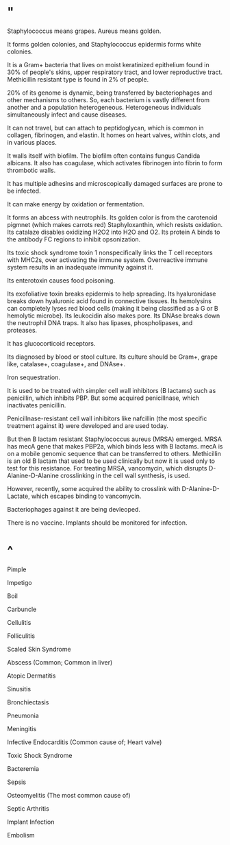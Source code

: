 # "

Staphylococcus means grapes.
Aureus means golden.

It forms golden colonies, and Staphylococcus epidermis forms white colonies.

It is a Gram+ bacteria that lives on moist keratinized epithelium found in 30% of people's skins, upper respiratory tract, and lower reproductive tract.
Methicillin resistant type is found in 2% of people.

20% of its genome is dynamic, being transferred by bacteriophages and other mechanisms to others.
So, each bacterium is vastly different from another and a population heterogeneous.
Heterogeneous individuals simultaneously infect and cause diseases.

It can not travel, but can attach to peptidoglycan, which is common in collagen, fibrinogen, and elastin.
It homes on heart valves, within clots, and in various places.

It walls itself with biofilm.
The biofilm often contains fungus Candida albicans.
It also has coagulase, which activates fibrinogen into fibrin to form thrombotic walls.

It has multiple adhesins and microscopically damaged surfaces are prone to be infected.

It can make energy by oxidation or fermentation.

It forms an abcess with neutrophils.
Its golden color is from the carotenoid pigmnet (which makes carrots red) Staphyloxanthin, which resists oxidation. 
Its catalaze disables oxidizing H2O2 into H2O and O2.
Its protein A binds to the antibody FC regions to inhibit opsonization.

Its toxic shock syndrome toxin 1 nonspecifically links the T cell receptors with MHC2s, over activating the immune system.
Overreactive immune system results in an inadequate immunity against it. 

Its enterotoxin causes food poisoning.

Its exofoliative toxin breaks epidermis to help spreading.
Its hyaluronidase breaks down hyaluronic acid found in connective tissues.
Its hemolysins can completely lyses red blood cells (making it being classified as a G or B hemolytic microbe).
Its leukocidin also makes pore.
Its DNAse breaks down the neutrophil DNA traps.
It also has lipases, phospholipases, and proteases.

It has glucocorticoid receptors.

Its diagnosed by blood or stool culture.
Its culture should be Gram+, grape like, catalase+, coagulase+, and DNAse+.

Iron sequestration.

It is used to be treated with simpler cell wall inhibitors (B lactams) such as penicillin, which inhibits PBP.
But some acquired penicillnase, which inactivates penicillin.

Penicillnase-resistant cell wall inhibitors like nafcillin (the most specific treatment against it) were developed and are used today.

But then B lactam resistant Staphylococcus aureus (MRSA) emerged.
MRSA has mecA gene that makes PBP2a, which binds less with B lactams.
mecA is on a mobile genomic sequence that can be transferred to others.
Methicillin is an old B lactam that used to be used clinically but now it is used only to test for this resistance.
For treating MRSA, vancomycin, which disrupts D-Alanine-D-Alanine crosslinking in the cell wall synthesis, is used.

However, recently, some acquired the ability to crosslink with D-Alanine-D-Lactate, which escapes binding to vancomycin.

Bacteriophages against it are being devleoped.

There is no vaccine.
Implants should be monitored for infection.

# ^

Pimple

Impetigo

Boil

Carbuncle

Cellulitis

Folliculitis

Scaled Skin Syndrome

Abscess
(Common; Common in liver)

Atopic Dermatitis

Sinusitis

Bronchiectasis

Pneumonia

Meningitis

Infective Endocarditis
(Common cause of; Heart valve)

Toxic Shock Syndrome

Bacteremia

Sepsis

Osteomyelitis
(The most common cause of)

Septic Arthritis

Implant Infection

Embolism
